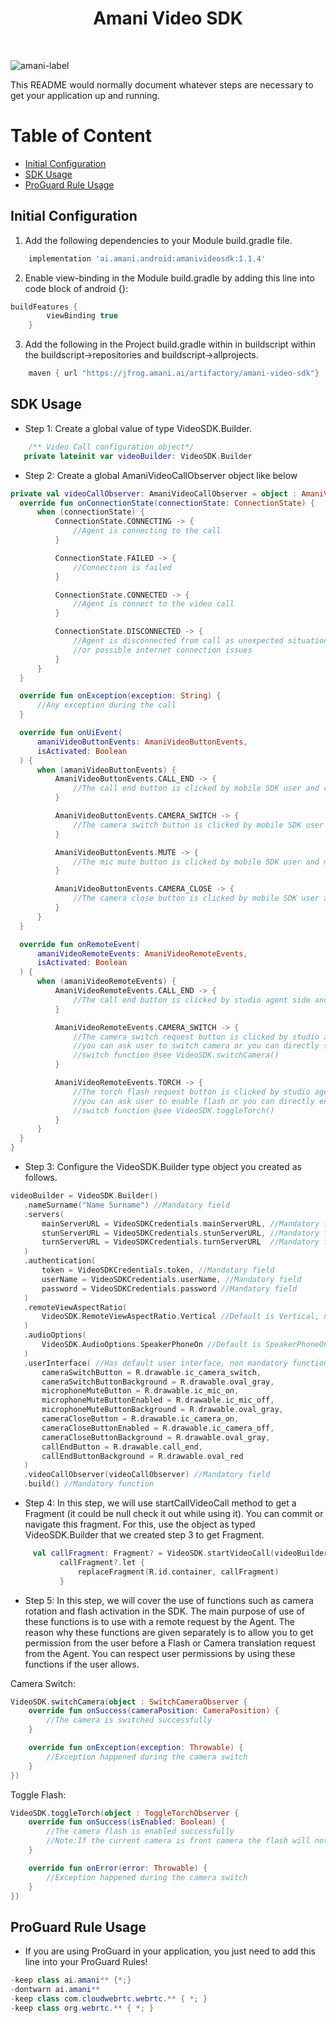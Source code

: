 <h1 align="center">Amani Video SDK </h1></br>

![amani-label](https://github.com/AmaniTechnologiesLtd/Android_Video_Public/assets/75306240/47b89bb3-f6bc-4104-8047-bb7f6e5f7b39)


This README would normally document whatever steps are necessary to get your application up and running.

# Table of Content
- [Initial Configuration](#initial-configuration)
- [SDK Usage](#sdk-usage)
- [ProGuard Rule Usage](#proguard-rule-usage)

## Initial Configuration ##

   1. Add the following dependencies to your Module build.gradle file.
```groovy
    implementation 'ai.amani.android:amanivideosdk:1.1.4'
```

   2. Enable view-binding in the Module build.gradle by adding this line into code block of android {}:

```groovy
buildFeatures {
        viewBinding true
    }
```

  3. Add the following in the Project build.gradle within in buildscript within the buildscript->repositories and buildscript->allprojects.
```gradle
    maven { url "https://jfrog.amani.ai/artifactory/amani-video-sdk"}
```

## SDK Usage ##

  * Step 1: Create a global value of type VideoSDK.Builder.
 ```kotlin
     /** Video Call configuration object*/
    private lateinit var videoBuilder: VideoSDK.Builder
 ```
  * Step 2: Create a global AmaniVideoCallObserver object like below
  
  ```kotlin
private val videoCallObserver: AmaniVideoCallObserver = object : AmaniVideoCallObserver{
    override fun onConnectionState(connectionState: ConnectionState) {
        when (connectionState) {
            ConnectionState.CONNECTING -> {
                //Agent is connecting to the call
            }

            ConnectionState.FAILED -> {
                //Connection is failed
            }

            ConnectionState.CONNECTED -> {
                //Agent is connect to the video call
            }

            ConnectionState.DISCONNECTED -> {
                //Agent is disconnected from call as unexpected situation like electricity gone
                //or possible internet connection issues
            }
        }
    }

    override fun onException(exception: String) {
        //Any exception during the call
    }

    override fun onUiEvent(
        amaniVideoButtonEvents: AmaniVideoButtonEvents,
        isActivated: Boolean
    ) {
        when (amaniVideoButtonEvents) {
            AmaniVideoButtonEvents.CALL_END -> {
                //The call end button is clicked by mobile SDK user and call ended
            }

            AmaniVideoButtonEvents.CAMERA_SWITCH -> {
                //The camera switch button is clicked by mobile SDK user and camera switched
            }

            AmaniVideoButtonEvents.MUTE -> {
                //The mic mute button is clicked by mobile SDK user and mic muted
            }

            AmaniVideoButtonEvents.CAMERA_CLOSE -> {
                //The camera close button is clicked by mobile SDK user and camera closed
            }
        }
    }

    override fun onRemoteEvent(
        amaniVideoRemoteEvents: AmaniVideoRemoteEvents,
        isActivated: Boolean
    ) {
        when (amaniVideoRemoteEvents) {
            AmaniVideoRemoteEvents.CALL_END -> {
                //The call end button is clicked by studio agent side and call is ended
            }

            AmaniVideoRemoteEvents.CAMERA_SWITCH -> {
                //The camera switch request button is clicked by studio agent. At this time
                //you can ask user to switch camera or you can directly switch camera thanks to
                //switch function @see VideoSDK.switchCamera()
            }

            AmaniVideoRemoteEvents.TORCH -> {
                //The torch flash request button is clicked by studio agent. At this time
                //you can ask user to enable flash or you can directly enable flash thanks to
                //switch function @see VideoSDK.toggleTorch()
            }
        }
    }
}
 ```

 * Step 3: Configure the VideoSDK.Builder type object you created as follows.

 ```kotlin
videoBuilder = VideoSDK.Builder()
    .nameSurname("Name Surname") //Mandatory field
    .servers(
        mainServerURL = VideoSDKCredentials.mainServerURL, //Mandatory field
        stunServerURL = VideoSDKCredentials.stunServerURL, //Mandatory field
        turnServerURL = VideoSDKCredentials.turnServerURL  //Mandatory field
    )
    .authentication(
        token = VideoSDKCredentials.token, //Mandatory field
        userName = VideoSDKCredentials.userName, //Mandatory field
        password = VideoSDKCredentials.password //Mandatory field
    )
    .remoteViewAspectRatio(
        VideoSDK.RemoteViewAspectRatio.Vertical //Default is Vertical, non mandatory field
    )
    .audioOptions(
        VideoSDK.AudioOptions.SpeakerPhoneOn //Default is SpeakerPhoneOn, non mandatory field
    )
    .userInterface( //Has default user interface, non mandatory function
        cameraSwitchButton = R.drawable.ic_camera_switch, 
        cameraSwitchButtonBackground = R.drawable.oval_gray,
        microphoneMuteButton = R.drawable.ic_mic_on,
        microphoneMuteButtonEnabled = R.drawable.ic_mic_off,
        microphoneMuteButtonBackground = R.drawable.oval_gray,
        cameraCloseButton = R.drawable.ic_camera_on,
        cameraCloseButtonEnabled = R.drawable.ic_camera_off,
        cameraCloseButtonBackground = R.drawable.oval_gray,
        callEndButton = R.drawable.call_end,
        callEndButtonBackground = R.drawable.oval_red
    )
    .videoCallObserver(videoCallObserver) //Mandatory field
    .build() //Mandatory function
 
 ```

  * Step 4: In this step, we will use startCallVideoCall method to get a Fragment (it could be null check it out while using it). You can commit or navigate this fragment. For this, use the object as typed VideoSDK.Builder that we created step 3 to get Fragment.

 ```kotlin
      val callFragment: Fragment? = VideoSDK.startVideoCall(videoBuilder)
            callFragment?.let {
                replaceFragment(R.id.container, callFragment)
            }
 ```
   * Step 5: In this step, we will cover the use of functions such as camera rotation and flash activation in the SDK. The main purpose of use of these functions is to use with a remote request by the Agent. The reason why these functions are given separately is to allow you to get permission from the user before a Flash or Camera translation request from the Agent. You can respect user permissions by using these functions if the user allows.

Camera Switch:
```kotlin
VideoSDK.switchCamera(object : SwitchCameraObserver {
    override fun onSuccess(cameraPosition: CameraPosition) {
        //The camera is switched successfully
    }

    override fun onException(exception: Throwable) {
        //Exception happened during the camera switch
    }
})
 ```

Toggle Flash:
```kotlin
VideoSDK.toggleTorch(object : ToggleTorchObserver {
    override fun onSuccess(isEnabled: Boolean) {
        //The camera flash is enabled successfully
        //Note:If the current camera is front camera the flash will not be opened
    }

    override fun onError(error: Throwable) {
        //Exception happened during the camera switch
    }
})
 ```

## ProGuard Rule Usage ##

   * If you are using ProGuard in your application, you just need to add this line into your ProGuard Rules!

   ```java
-keep class ai.amani** {*;}
-dontwarn ai.amani**
-keep class com.cloudwebrtc.webrtc.** { *; }
-keep class org.webrtc.** { *; }

   ```     

